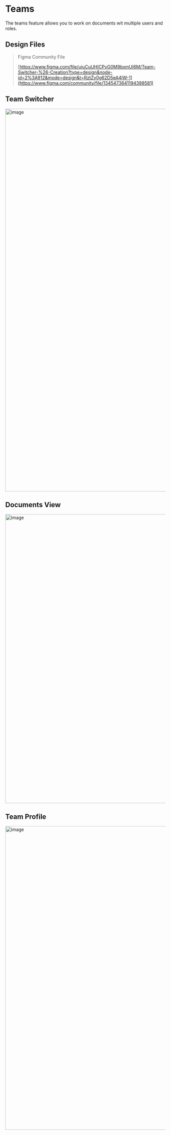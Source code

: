 # Teams
The teams feature allows you to work on documents wit multiple users and roles.

## Design Files
> Figma Community File
>
> [https://www.figma.com/file/ujuCuUHICPyG0M9bxmUl6M/Team-Switcher-%26-Creation?type=design&node-id=2%3A912&mode=design&t=RztZv0g62D5eA4IW-1](https://www.figma.com/community/file/1345473641194398581)

## Team Switcher
<img width="1199" alt="image" src="https://github.com/documenso/design/assets/1309312/d29d0db8-8895-41cd-96d9-216a21c55279">

## Documents View
<img width="905" alt="image" src="https://github.com/documenso/design/assets/1309312/43a56648-83dd-45ea-8974-3da7f600033d">

## Team Profile
<img width="951" alt="image" src="https://github.com/documenso/design/assets/1309312/deb40699-0225-4204-99e4-af7667bbe0f0">
